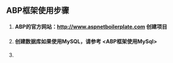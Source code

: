 ## ABP框架使用步骤

1. #### ABP的官方网站：http://www.aspnetboilerplate.com 创建项目

2. #### 创建数据库如果使用MySQL，请参考 <ABP框架使用MySql>

3. #### 

   

